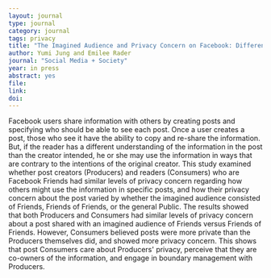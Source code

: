 ```yaml
---
layout: journal
type: journal
category: journal
tags: privacy
title: "The Imagined Audience and Privacy Concern on Facebook: Differences Between Producers and Consumers"
author: Yumi Jung and Emilee Rader
journal: "Social Media + Society"
year: in press
abstract: yes
file: 
link: 
doi: 
---
```


Facebook users share information with others by creating posts and specifying who should be able to see each post. Once a user creates a post, those who see it have the ability to copy and re-share the information. But, if the reader has a different understanding of the information in the post than the creator intended, he or she may use the information in ways that are contrary to the intentions of the original creator. This study examined whether post creators (Producers) and readers (Consumers) who are Facebook Friends had similar levels of privacy concern regarding how others might use the information in specific posts, and how their privacy concern about the post varied by whether the imagined audience consisted of Friends, Friends of Friends, or the general Public. The results showed that both Producers and Consumers had similar levels of privacy concern about a post shared with an imagined audience of Friends versus Friends of Friends. However, Consumers believed posts were more private than the Producers themselves did, and showed more privacy concern. This shows that post Consumers care about Producers' privacy, perceive that they are co-owners of the information, and engage in boundary management with Producers.
